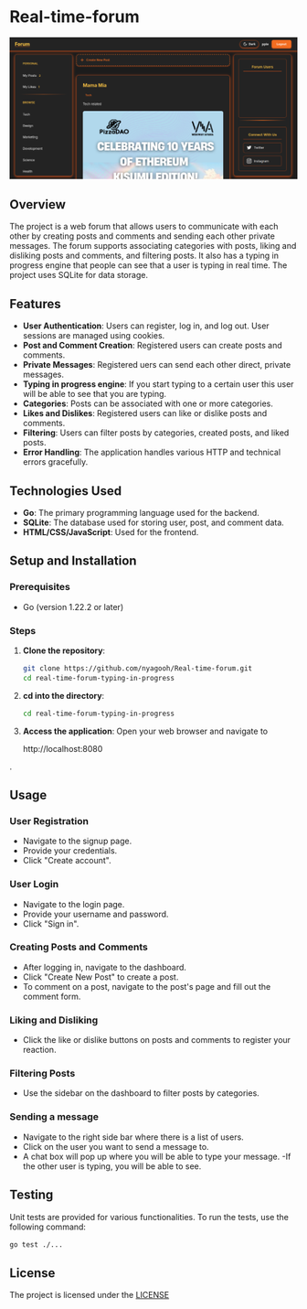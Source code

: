 # Real-time-forum
![Alt text](frontend/assets/image.png)

## Overview

The project is a web forum that allows users to communicate with each other by creating posts and comments and sending each other private messages. The forum supports associating categories with posts, liking and disliking posts and comments, and filtering posts. It also has a typing in progress engine that people can see that a user is typing in real time. The project uses SQLite for data storage.

## Features

- **User Authentication**: Users can register, log in, and log out. User sessions are managed using cookies.
- **Post and Comment Creation**: Registered users can create posts and comments.
- **Private Messages**: Registered uers can send each other direct, private messages.
- **Typing in progress engine**: If you start typing to a certain user this user will be able to see that you are typing.
- **Categories**: Posts can be associated with one or more categories.
- **Likes and Dislikes**: Registered users can like or dislike posts and comments.
- **Filtering**: Users can filter posts by categories, created posts, and liked posts.
- **Error Handling**: The application handles various HTTP and technical errors gracefully.

## Technologies Used

- **Go**: The primary programming language used for the backend.
- **SQLite**: The database used for storing user, post, and comment data.
- **HTML/CSS/JavaScript**: Used for the frontend.


## Setup and Installation

### Prerequisites

- Go (version 1.22.2 or later)

### Steps

1. **Clone the repository**:
   ```sh
   git clone https://github.com/nyagooh/Real-time-forum.git
   cd real-time-forum-typing-in-progress
   ```

2. **cd into the directory**:
   ```sh
   cd real-time-forum-typing-in-progress
   ```

3. **Access the application**:
   Open your web browser and navigate to 
   
   http://localhost:8080

.

## Usage

### User Registration

- Navigate to the signup page.
- Provide your credentials.
- Click "Create account".

### User Login

- Navigate to the login page.
- Provide your username and password.
- Click "Sign in".

### Creating Posts and Comments

- After logging in, navigate to the dashboard.
- Click "Create New Post" to create a post.
- To comment on a post, navigate to the post's page and fill out the comment form.

### Liking and Disliking

- Click the like or dislike buttons on posts and comments to register your reaction.

### Filtering Posts

- Use the sidebar on the dashboard to filter posts by categories.

### Sending a message
- Navigate to the right side bar where there is a list of users.
- Click on the user you want to send a message to.
- A chat box will pop up where you will be able to type your message.
-If the other user is typing, you will be able to see.

## Testing

Unit tests are provided for various functionalities. To run the tests, use the following command:

```sh
go test ./...
```

## License

The project is licensed under the [LICENSE](LICENSE)